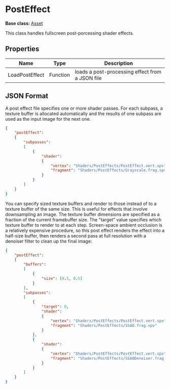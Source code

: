 # PostEffect

**Base class:** [Asset](Asset.md)

This class handles fullscreen post-porcessing shader effects.

## Properties

| Name | Type | Description |
|---|---|---|
| LoadPostEffect | Function | loads a post-processing effect from a JSON file |

## JSON Format

A post effect file specifies one or more shader passes. For each subpass, a texture buffer is allocated automatically and the results of one subpass are used as the input image for the next one.

```json
{
    "postEffect":
    {
        "subpasses":
        [
            {
                "shader":
                {
                    "vertex": "Shaders/PostEffects/PostEffect.vert.spv",
                    "fragment": "Shaders/PostEffects/Grayscale.frag.spv"
                }
            }
        ]
    }
}
```

You can specify sized texture buffers and render to those instead of to a texture buffer of the same size. This is useful for effects that involve downsampling an image. The texture buffer dimensions are specified as a fraction of the current framebuffer size. The "target" value specifies which texture buffer to render to at each step. Screen-space ambient occlusion is a relatively expensive procedure, so this post effect renders the effect into a half-size buffer, then renders a second pass at full resolution with a denoiser filter to clean up the final image:

```json
{
    "postEffect":
    {
        "buffers":
        [
            {
                "size": [0.5, 0.5]
            }         
        ],
        "subpasses":
        [
            {
                "target": 0,
                "shader":
                {
                    "vertex": "Shaders/PostEffects/PostEffect.vert.spv",
                    "fragment": "Shaders/PostEffects/SSAO.frag.spv"
                }
            },
            {
                "shader":
                {
                    "vertex": "Shaders/PostEffects/PostEffect.vert.spv",
                    "fragment": "Shaders/PostEffects/SSAODenoiser.frag.spv"
                }
            }                            
        ]
    }
}
```
